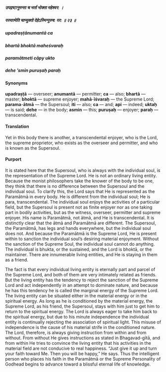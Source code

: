 ##### उपद्रष्टानुमन्ता च भर्ता भोक्ता महेश्वर: ।
##### परमात्मेति चाप्युक्तो देहेऽस्मिन्पुरुष: पर: ॥ २३ ॥

##### upadraṣṭānumantā ca
##### bhartā bhoktā maheśvaraḥ
##### paramātmeti cāpy ukto
##### dehe ’smin puruṣaḥ paraḥ

#### Synonyms

**upadraṣṭā** — overseer; **anumantā** — permitter; **ca** — also; **bhartā** — master; **bhoktā** — supreme enjoyer; **mahā**-**īśvaraḥ** — the Supreme Lord; **parama**-**ātmā** — the Supersoul; **iti** — also; **ca** — and; **api** — indeed; **uktaḥ** — is said; **dehe** — in the body; **asmin** — this; **puruṣaḥ** — enjoyer; **paraḥ** — transcendental.

#### Translation

Yet in this body there is another, a transcendental enjoyer, who is the Lord, the supreme proprietor, who exists as the overseer and permitter, and who is known as the Supersoul.

#### Purport

It is stated here that the Supersoul, who is always with the individual soul, is the representation of the Supreme Lord. He is not an ordinary living entity. Because the monist philosophers take the knower of the body to be one, they think that there is no difference between the Supersoul and the individual soul. To clarify this, the Lord says that He is represented as the Paramātmā in every body. He is different from the individual soul; He is para, transcendental. The individual soul enjoys the activities of a particular field, but the Supersoul is present not as finite enjoyer nor as one taking part in bodily activities, but as the witness, overseer, permitter and supreme enjoyer. His name is Paramātmā, not ātmā, and He is transcendental. It is distinctly clear that the ātmā and Paramātmā are different. The Supersoul, the Paramātmā, has legs and hands everywhere, but the individual soul does not. And because the Paramātmā is the Supreme Lord, He is present within to sanction the individual soul’s desiring material enjoyment. Without the sanction of the Supreme Soul, the individual soul cannot do anything. The individual is bhukta, or the sustained, and the Lord is bhoktā, or the maintainer. There are innumerable living entities, and He is staying in them as a friend.

The fact is that every individual living entity is eternally part and parcel of the Supreme Lord, and both of them are very intimately related as friends. But the living entity has the tendency to reject the sanction of the Supreme Lord and act independently in an attempt to dominate nature, and because he has this tendency he is called the marginal energy of the Supreme Lord. The living entity can be situated either in the material energy or in the spiritual energy. As long as he is conditioned by the material energy, the Supreme Lord, as his friend, the Supersoul, stays with him just to get him to return to the spiritual energy. The Lord is always eager to take him back to the spiritual energy, but due to his minute independence the individual entity is continually rejecting the association of spiritual light. This misuse of independence is the cause of his material strife in the conditioned nature. The Lord, therefore, is always giving instruction from within and from without. From without He gives instructions as stated in Bhagavad-gītā, and from within He tries to convince the living entity that his activities in the material field are not conducive to real happiness. “Just give it up and turn your faith toward Me. Then you will be happy,” He says. Thus the intelligent person who places his faith in the Paramātmā or the Supreme Personality of Godhead begins to advance toward a blissful eternal life of knowledge.